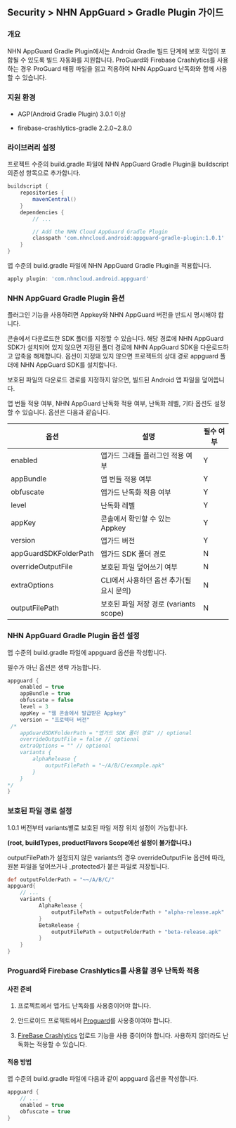 ## Security > NHN AppGuard > Gradle Plugin 가이드

### 개요

NHN AppGuard Gradle Plugin에서는 Android Gradle 빌드 단계에 보호 작업이 포함될 수 있도록 빌드 자동화를 지원합니다. ProGuard와 Firebase Crashlytics를 사용하는 경우 ProGuard 매핑 파일을 읽고 적용하여 NHN AppGuard 난독화와 함께 사용할 수 있습니다.

### 지원 환경

- AGP(Android Gradle Plugin) 3.0.1 이상

- firebase-crashlytics-gradle 2.2.0~2.8.0

### 라이브러리 설정

프로젝트 수준의 build.gradle 파일에 NHN AppGuard Gradle Plugin을 buildscript 의존성 항목으로 추가합니다.

```groovy
buildscript {
    repositories {
        mavenCentral()
    }
    dependencies {
        // ...

        // Add the NHN Cloud AppGuard Gradle Plugin
        classpath 'com.nhncloud.android:appguard-gradle-plugin:1.0.1'
    }
}
```

앱 수준의 build.gradle 파일에 NHN AppGuard Gradle Plugin을 적용합니다.

```groovy
apply plugin: 'com.nhncloud.android.appguard'
```

### NHN AppGuard Gradle Plugin 옵션

플러그인 기능을 사용하려면 Appkey와 NHN AppGuard 버전을 반드시 명시해야 합니다.

콘솔에서 다운로드한 SDK 폴더를 지정할 수 있습니다. 해당 경로에 NHN AppGuard SDK가 설치되어 있지 않으면 지정된 폴더 경로에 NHN AppGuard SDK을 다운로드하고 압축을 해제합니다. 옵션이 지정돼 있지 않으면 프로젝트의 상대 경로 appguard 폴더에 NHN AppGuard SDK를 설치합니다.

보호된 파일의 다운로드 경로를 지정하지 않으면, 빌드된 Android 앱 파일을 덮어씁니다.

앱 번들 적용 여부, NHN AppGuard 난독화 적용 여부, 난독화 레벨, 기타 옵션도 설정할 수 있습니다. 옵션은 다음과 같습니다.

| 옵션                    | 설명                            | 필수 여부 |
| --------------------- | ----------------------------- | ----- |
| enabled               | 앱가드 그래들 플러그인 적용 여부            | Y     |
| appBundle             | 앱 번들 적용 여부                    | Y     |
| obfuscate             | 앱가드 난독화 적용 여부                 | Y     |
| level                 | 난독화 레벨                        | Y     |
| appKey                | 콘솔에서 확인할 수 있는 Appkey          | Y     |
| version               | 앱가드 버전                        | Y     |
| appGuardSDKFolderPath | 앱가드 SDK 폴더 경로                 | N     |
| overrideOutputFile    | 보호된 파일 덮어쓰기 여부                | N     |
| extraOptions          | CLI에서 사용하던 옵션 추가(필요시 문의)      | N     |
| outputFilePath        | 보호된 파일 저장 경로 (variants scope) | N     |

### NHN AppGuard Gradle Plugin 옵션 설정

앱 수준의 build.gradle 파일에 appguard 옵션을 작성합니다.

필수가 아닌 옵션은 생략 가능합니다.

```groovy
appguard {
    enabled = true
    appBundle = true
    obfuscate = false
    level = 3
    appKey = "웹 콘솔에서 발급받은 Appkey"
    version = "프로텍터 버전"
 /*   
    appGuardSDKFolderPath = "앱가드 SDK 폴더 경로" // optional
    overrideOutputFile = false // optional
    extraOptions = "" // optional
    variants {
        alphaRelease {
            outputFilePath = "~/A/B/C/example.apk"
        }
    }
*/
}
```

### 보호된 파일 경로 설정

1.0.1 버전부터 variants별로 보호된 파일 저장 위치 설정이 가능합니다.

**(root, buildTypes, productFlavors Scope에선 설정이 불가합니다.)**

outputFilePath가 설정되지 않은 variants의 경우 overrideOutputFile 옵션에 따라, 원본 파일을 덮어쓰거나 _protected가 붙은 파일로 저장됩니다.

```groovy
def outputFolderPath = "~~/A/B/C/"
appguard{
    // ...
    variants {
          AlphaRelease {
              outputFilePath = outputFolderPath + "alpha-release.apk"
          }     
          BetaRelease {
              outputFilePath = outputFolderPath + "beta-release.apk"
          }  
    }     
}
```

### Proguard와 Firebase Crashlytics를 사용할 경우 난독화 적용

#### 사전 준비

1. 프로젝트에서 앱가드 난독화를 사용중이어야 합니다.

2. 안드로이드 프로젝트에서 [Proguard](https://www.guardsquare.com/manual/home)를 사용중이여야 합니다.

3. [FireBase Crashlytics](https://firebase.google.com/docs/crashlytics) 업로드 기능을 사용 중이어야 합니다. 사용하지 않더라도 난독화는 적용할 수 있습니다.

#### 적용 방법

앱 수준의 build.gradle 파일에 다음과 같이 appguard 옵션을 작성합니다.

```groovy
appguard {
    // ...
    enabled = true
    obfuscate = true
}
```
